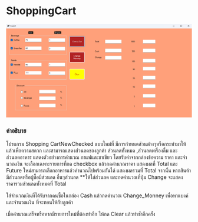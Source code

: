 # ShoppingCart


![ตัวอย่า](https://github.com/Jessadaruk/ShoppingCart-CheckedMenu/blob/main/SP-cartNewChecked/Screenshot%202025-01-21%20214324.png)

### คำอธิบาย
โปรแกรม Shopping CartNewChecked แบบใหม่ที่ มีการกำหนดส่วนต่างๆหรือกระทำมาให้แล้วเพื่อความสดวก และสามารถแสดงส่วนลดของลูกค้า ส่วนลดทั้งหมด ,ส่วนลดเครื่องดื่ม และ ส่วนลดอาหาร 
แสดงตัวอย่างการคำนวณ กาแฟและชาเขียว โดยรับค่าจากกล่องข้อความ ราคา และจำนวณเงิน จะเลือกเฉพาะรายการที่กด checkbox แล้วกดคำนวณราคา แสดงผลที่ Total 
และ Future ใหม่สามารถเลือกอาหารแล้วคำนวณไปพร้อมกันได้ แสดงผลรวมที่ Total จากนั้น หากสินค้ามีส่วนลดหรือผู้ซื้อมีส่วนลด อื่นๆส่วนลด **ให้ใส่ส่วนลด และกดคำนวณที่ปุ่ม Change จะแสดง
ราคารวมส่วนลดทั้งหมดที่ Total

ใส่จำนวณเงินที่ได้รับจากคนซื้อในกล่อง Cash แล้วกดคำนวณ Change_Monney เพื่อหาแบงค์และจำนวณเงิน
ที่จะทอนให้กับลูกค้า 

เมื่อคำนวณเสร็จหรือหากมีรายการใหม่ที่ต้องทำอีก ให้กด Clear แล้วทำซ้ำอีกครั้ง
